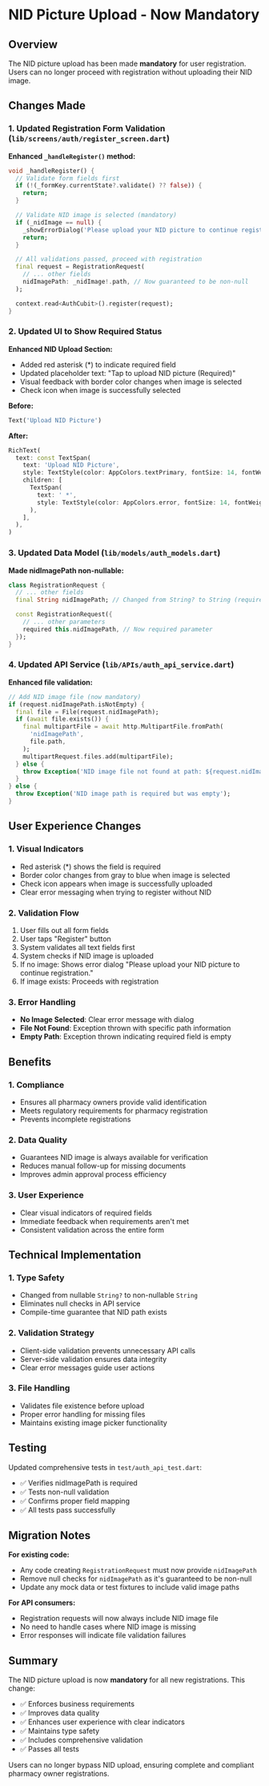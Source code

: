 # NID Picture Upload - Now Mandatory

## Overview
The NID picture upload has been made **mandatory** for user registration. Users can no longer proceed with registration without uploading their NID image.

## Changes Made

### 1. Updated Registration Form Validation (`lib/screens/auth/register_screen.dart`)

**Enhanced `_handleRegister()` method:**
```dart
void _handleRegister() {
  // Validate form fields first
  if (!(_formKey.currentState?.validate() ?? false)) {
    return;
  }

  // Validate NID image is selected (mandatory)
  if (_nidImage == null) {
    _showErrorDialog('Please upload your NID picture to continue registration.');
    return;
  }

  // All validations passed, proceed with registration
  final request = RegistrationRequest(
    // ... other fields
    nidImagePath: _nidImage!.path, // Now guaranteed to be non-null
  );

  context.read<AuthCubit>().register(request);
}
```

### 2. Updated UI to Show Required Status

**Enhanced NID Upload Section:**
- Added red asterisk (*) to indicate required field
- Updated placeholder text: "Tap to upload NID picture (Required)"
- Visual feedback with border color changes when image is selected
- Check icon when image is successfully selected

**Before:**
```dart
Text('Upload NID Picture')
```

**After:**
```dart
RichText(
  text: const TextSpan(
    text: 'Upload NID Picture',
    style: TextStyle(color: AppColors.textPrimary, fontSize: 14, fontWeight: FontWeight.w500),
    children: [
      TextSpan(
        text: ' *',
        style: TextStyle(color: AppColors.error, fontSize: 14, fontWeight: FontWeight.w500),
      ),
    ],
  ),
)
```

### 3. Updated Data Model (`lib/models/auth_models.dart`)

**Made nidImagePath non-nullable:**
```dart
class RegistrationRequest {
  // ... other fields
  final String nidImagePath; // Changed from String? to String (required)

  const RegistrationRequest({
    // ... other parameters
    required this.nidImagePath, // Now required parameter
  });
}
```

### 4. Updated API Service (`lib/APIs/auth_api_service.dart`)

**Enhanced file validation:**
```dart
// Add NID image file (now mandatory)
if (request.nidImagePath.isNotEmpty) {
  final file = File(request.nidImagePath);
  if (await file.exists()) {
    final multipartFile = await http.MultipartFile.fromPath(
      'nidImagePath',
      file.path,
    );
    multipartRequest.files.add(multipartFile);
  } else {
    throw Exception('NID image file not found at path: ${request.nidImagePath}');
  }
} else {
  throw Exception('NID image path is required but was empty');
}
```

## User Experience Changes

### 1. **Visual Indicators**
- Red asterisk (*) shows the field is required
- Border color changes from gray to blue when image is selected
- Check icon appears when image is successfully uploaded
- Clear error messaging when trying to register without NID

### 2. **Validation Flow**
1. User fills out all form fields
2. User taps "Register" button
3. System validates all text fields first
4. System checks if NID image is uploaded
5. If no image: Shows error dialog "Please upload your NID picture to continue registration."
6. If image exists: Proceeds with registration

### 3. **Error Handling**
- **No Image Selected**: Clear error message with dialog
- **File Not Found**: Exception thrown with specific path information
- **Empty Path**: Exception thrown indicating required field is empty

## Benefits

### 1. **Compliance**
- Ensures all pharmacy owners provide valid identification
- Meets regulatory requirements for pharmacy registration
- Prevents incomplete registrations

### 2. **Data Quality**
- Guarantees NID image is always available for verification
- Reduces manual follow-up for missing documents
- Improves admin approval process efficiency

### 3. **User Experience**
- Clear visual indicators of required fields
- Immediate feedback when requirements aren't met
- Consistent validation across the entire form

## Technical Implementation

### 1. **Type Safety**
- Changed from nullable `String?` to non-nullable `String`
- Eliminates null checks in API service
- Compile-time guarantee that NID path exists

### 2. **Validation Strategy**
- Client-side validation prevents unnecessary API calls
- Server-side validation ensures data integrity
- Clear error messages guide user actions

### 3. **File Handling**
- Validates file existence before upload
- Proper error handling for missing files
- Maintains existing image picker functionality

## Testing

Updated comprehensive tests in `test/auth_api_test.dart`:
- ✅ Verifies nidImagePath is required
- ✅ Tests non-null validation
- ✅ Confirms proper field mapping
- ✅ All tests pass successfully

## Migration Notes

**For existing code:**
- Any code creating `RegistrationRequest` must now provide `nidImagePath`
- Remove null checks for `nidImagePath` as it's guaranteed to be non-null
- Update any mock data or test fixtures to include valid image paths

**For API consumers:**
- Registration requests will now always include NID image file
- No need to handle cases where NID image is missing
- Error responses will indicate file validation failures

## Summary

The NID picture upload is now **mandatory** for all new registrations. This change:
- ✅ Enforces business requirements
- ✅ Improves data quality
- ✅ Enhances user experience with clear indicators
- ✅ Maintains type safety
- ✅ Includes comprehensive validation
- ✅ Passes all tests

Users can no longer bypass NID upload, ensuring complete and compliant pharmacy owner registrations.

